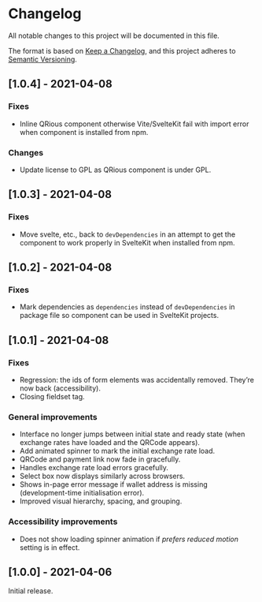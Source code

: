 # Changelog

All notable changes to this project will be documented in this file.

The format is based on [Keep a Changelog](https://keepachangelog.com/en/1.0.0/), and this project adheres to [Semantic Versioning](https://semver.org/spec/v2.0.0.html).

## [1.0.4] - 2021-04-08

### Fixes

  - Inline QRious component otherwise Vite/SvelteKit fail with import error when component is installed from npm.

### Changes

  - Update license to GPL as QRious component is under GPL.

## [1.0.3] - 2021-04-08

### Fixes

  - Move svelte, etc., back to `devDependencies` in an attempt to get the component to work properly in SvelteKit when installed from npm.

## [1.0.2] - 2021-04-08

### Fixes

  - Mark dependencies as `dependencies` instead of `devDependencies` in package file so component can be used in SvelteKit projects.

## [1.0.1] - 2021-04-08

### Fixes

  - Regression: the ids of form elements was accidentally removed. They’re now back (accessibility).
  - Closing fieldset tag.

### General improvements

  - Interface no longer jumps between initial state and ready state (when exchange rates have loaded and the QRCode appears).
  - Add animated spinner to mark the initial exchange rate load.
  - QRCode and payment link now fade in gracefully.
  - Handles exchange rate load errors gracefully.
  - Select box now displays similarly across browsers.
  - Shows in-page error message if wallet address is missing (development-time initialisation error).
  - Improved visual hierarchy, spacing, and grouping.

### Accessibility improvements

  - Does not show loading spinner animation if _prefers reduced motion_ setting is in effect.

## [1.0.0] - 2021-04-06

Initial release.
